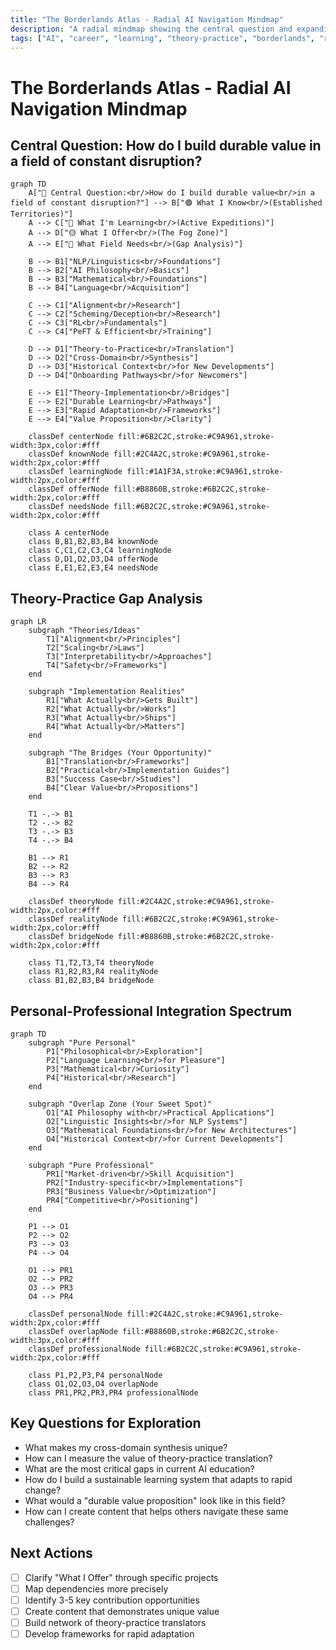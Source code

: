 ```yaml
---
title: "The Borderlands Atlas - Radial AI Navigation Mindmap"
description: "A radial mindmap showing the central question and expanding outward in all directions to map the AI field navigation challenges."
tags: ["AI", "career", "learning", "theory-practice", "borderlands", "radial"]
---
```


# The Borderlands Atlas - Radial AI Navigation Mindmap

## Central Question: How do I build durable value in a field of constant disruption?

```mermaid
graph TD
    A["🎯 Central Question:<br/>How do I build durable value<br/>in a field of constant disruption?"] --> B["🟢 What I Know<br/>(Established Territories)"]
    A --> C["🔵 What I'm Learning<br/>(Active Expeditions)"]
    A --> D["🟡 What I Offer<br/>(The Fog Zone)"]
    A --> E["🔴 What Field Needs<br/>(Gap Analysis)"]
    
    B --> B1["NLP/Linguistics<br/>Foundations"]
    B --> B2["AI Philosophy<br/>Basics"]
    B --> B3["Mathematical<br/>Foundations"]
    B --> B4["Language<br/>Acquisition"]
    
    C --> C1["Alignment<br/>Research"]
    C --> C2["Scheming/Deception<br/>Research"]
    C --> C3["RL<br/>Fundamentals"]
    C --> C4["PeFT & Efficient<br/>Training"]
    
    D --> D1["Theory-to-Practice<br/>Translation"]
    D --> D2["Cross-Domain<br/>Synthesis"]
    D --> D3["Historical Context<br/>for New Developments"]
    D --> D4["Onboarding Pathways<br/>for Newcomers"]
    
    E --> E1["Theory-Implementation<br/>Bridges"]
    E --> E2["Durable Learning<br/>Pathways"]
    E --> E3["Rapid Adaptation<br/>Frameworks"]
    E --> E4["Value Proposition<br/>Clarity"]
    
    classDef centerNode fill:#6B2C2C,stroke:#C9A961,stroke-width:3px,color:#fff
    classDef knownNode fill:#2C4A2C,stroke:#C9A961,stroke-width:2px,color:#fff
    classDef learningNode fill:#1A1F3A,stroke:#C9A961,stroke-width:2px,color:#fff
    classDef offerNode fill:#B8860B,stroke:#6B2C2C,stroke-width:2px,color:#fff
    classDef needsNode fill:#6B2C2C,stroke:#C9A961,stroke-width:2px,color:#fff
    
    class A centerNode
    class B,B1,B2,B3,B4 knownNode
    class C,C1,C2,C3,C4 learningNode
    class D,D1,D2,D3,D4 offerNode
    class E,E1,E2,E3,E4 needsNode
```

## Theory-Practice Gap Analysis

```mermaid
graph LR
    subgraph "Theories/Ideas"
        T1["Alignment<br/>Principles"]
        T2["Scaling<br/>Laws"]
        T3["Interpretability<br/>Approaches"]
        T4["Safety<br/>Frameworks"]
    end
    
    subgraph "Implementation Realities"
        R1["What Actually<br/>Gets Built"]
        R2["What Actually<br/>Works"]
        R3["What Actually<br/>Ships"]
        R4["What Actually<br/>Matters"]
    end
    
    subgraph "The Bridges (Your Opportunity)"
        B1["Translation<br/>Frameworks"]
        B2["Practical<br/>Implementation Guides"]
        B3["Success Case<br/>Studies"]
        B4["Clear Value<br/>Propositions"]
    end
    
    T1 -.-> B1
    T2 -.-> B2
    T3 -.-> B3
    T4 -.-> B4
    
    B1 --> R1
    B2 --> R2
    B3 --> R3
    B4 --> R4
    
    classDef theoryNode fill:#2C4A2C,stroke:#C9A961,stroke-width:2px,color:#fff
    classDef realityNode fill:#6B2C2C,stroke:#C9A961,stroke-width:2px,color:#fff
    classDef bridgeNode fill:#B8860B,stroke:#6B2C2C,stroke-width:2px,color:#fff
    
    class T1,T2,T3,T4 theoryNode
    class R1,R2,R3,R4 realityNode
    class B1,B2,B3,B4 bridgeNode
```

## Personal-Professional Integration Spectrum

```mermaid
graph TD
    subgraph "Pure Personal"
        P1["Philosophical<br/>Exploration"]
        P2["Language Learning<br/>for Pleasure"]
        P3["Mathematical<br/>Curiosity"]
        P4["Historical<br/>Research"]
    end
    
    subgraph "Overlap Zone (Your Sweet Spot)"
        O1["AI Philosophy with<br/>Practical Applications"]
        O2["Linguistic Insights<br/>for NLP Systems"]
        O3["Mathematical Foundations<br/>for New Architectures"]
        O4["Historical Context<br/>for Current Developments"]
    end
    
    subgraph "Pure Professional"
        PR1["Market-driven<br/>Skill Acquisition"]
        PR2["Industry-specific<br/>Implementations"]
        PR3["Business Value<br/>Optimization"]
        PR4["Competitive<br/>Positioning"]
    end
    
    P1 --> O1
    P2 --> O2
    P3 --> O3
    P4 --> O4
    
    O1 --> PR1
    O2 --> PR2
    O3 --> PR3
    O4 --> PR4
    
    classDef personalNode fill:#2C4A2C,stroke:#C9A961,stroke-width:2px,color:#fff
    classDef overlapNode fill:#B8860B,stroke:#6B2C2C,stroke-width:3px,color:#fff
    classDef professionalNode fill:#6B2C2C,stroke:#C9A961,stroke-width:2px,color:#fff
    
    class P1,P2,P3,P4 personalNode
    class O1,O2,O3,O4 overlapNode
    class PR1,PR2,PR3,PR4 professionalNode
```

## Key Questions for Exploration
- What makes my cross-domain synthesis unique?
- How can I measure the value of theory-practice translation?
- What are the most critical gaps in current AI education?
- How do I build a sustainable learning system that adapts to rapid change?
- What would a "durable value proposition" look like in this field?
- How can I create content that helps others navigate these same challenges?

## Next Actions
- [ ] Clarify "What I Offer" through specific projects
- [ ] Map dependencies more precisely
- [ ] Identify 3-5 key contribution opportunities
- [ ] Create content that demonstrates unique value
- [ ] Build network of theory-practice translators
- [ ] Develop frameworks for rapid adaptation
